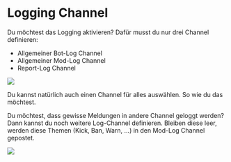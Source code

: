 # Logging Channel

Du möchtest das Logging aktivieren? Dafür musst du nur drei Channel definieren:

* Allgemeiner Bot-Log Channel
* Allgemeiner Mod-Log Channel
* Report-Log Channel

![](https://doc.pwr.lol/wp-content/uploads/2024/01/logging-1024x481.png)

Du kannst natürlich auch einen Channel für alles auswählen. So wie du das möchtest.

Du möchtest, dass gewisse Meldungen in andere Channel geloggt werden? Dann kannst du noch weitere Log-Channel definieren. Bleiben diese leer, werden diese Themen (Kick, Ban, Warn, …) in den Mod-Log Channel gepostet.

![](https://doc.pwr.lol/wp-content/uploads/2024/01/logging2-1024x533.png)
